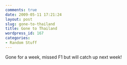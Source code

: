 ```yaml
---
comments: true
date: 2009-05-11 17:21:24
layout: post
slug: gone-to-thailand
title: Gone to Thailand
wordpress_id: 167
categories:
- Random Stuff
---
```


Gone for a week, missed F1 but will catch up next week! 
